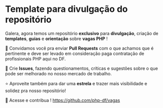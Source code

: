 Template para divulgação do repositório
======

Galera, agora temos um repositório **exclusivo** para **divulgação**, criação de **templates**, **guias** e **orientação** sobre **vagas PHP** !


🚀 Convidamos você pra enviar **Pull Requests** com o que achamos que é pertinente e deve ser levado em consideração paga contratação de profissionais PHP aqui no DF.


💬 Crie **Issues**, fazendo questionamentos, críticas e sugestões sobre o que pode ser melhorado no nosso mercado de trabalho.


⭐  Aproveite também para dar uma **estrela** e trazer mais visibilidade e solidez pra nosso repositório! 

🔗 Acesse e contribua !
 https://github.com/php-df/vagas
 
